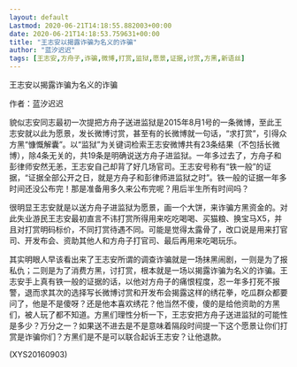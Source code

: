 ```yaml
---
layout: default
Lastmod: 2020-06-21T14:18:55.882003+00:00
date: 2020-06-21T14:18:53.759631+00:00
title: "王志安以揭露诈骗为名义的诈骗"
author: "蓝汐迟迟"
tags: [王志安,方舟子,诈骗,微博,打赏,监狱,愿景,证据,讨赏,方黑,新语丝]
---
```


王志安以揭露诈骗为名义的诈骗

作者：蓝汐迟迟

貌似志安同志最初一次提把方舟子送进监狱是2015年8月1号的一条微博，至此王志安就以此为愿景，发长微博讨赏，甚至有的长微博就一句话，“求打赏”，引得众方黑“慷慨解囊”。以“监狱”为关键词检索王志安微博共有23条结果（不包括长微博），除4条无关的，共19条是明确说送方舟子进监狱。一年多过去了，方舟子和彭律师安然无恙，王志安自己却背了好几场官司。王志安号称有“铁一般”的证据，“证据全部公开之日，就是方舟子和彭律师进监狱之时”。铁一般的证据一年多时间还没公布完！那是准备用多久来公布完呢？用后半生所有时间吗？

很明显王志安就是以送方舟子进监狱为愿景，画一个大饼，来诈骗方黑资金的。对此失业游民王志安最初直言不讳打赏所得用来吃吃喝喝、买猫粮、换宝马X5，并且对打赏明码标价，不同打赏待遇不同。可能是觉得太露骨了，改口说是用来打官司、开发布会、资助其他人和方舟子打官司、最后再用来吃喝玩乐。

其实明眼人早该看出来了王志安所谓的调查诈骗就是一场抹黑闹剧，一则是为了报私仇；二则是为了消费方黑，讨打赏，根本就是一场以揭露诈骗为名义的诈骗。王志安手上真有铁一般的证据的话，以他对方舟子的痛恨程度，忍一年多打死不报警，退而求其次的选择写长微博讨赏和开发布会揭露这样的绣花拳，吃瓜群众都要问了，他是不是傻呀？还是他本喜欢绣花？他当然不傻，傻的是给他资助的方黑们，被人玩了都不知道。方黑们理性分析一下，王志安把方舟子送进监狱的可能性是多少？万分之一？如果送不进去是不是意味着隔段时间提一下这个愿景让你们打赏是诈骗你们？方黑们是不是可以联合起诉王志安？让他退款。

(XYS20160903)

